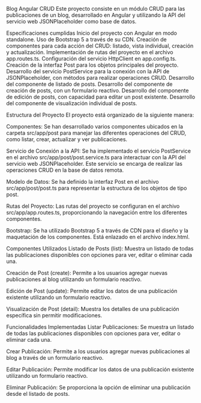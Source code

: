 Blog Angular CRUD
Este proyecto consiste en un módulo CRUD para las publicaciones de un blog, desarrollado en Angular y utilizando la API del servicio web JSONPlaceholder como base de datos.

Especificaciones cumplidas
 Inicio del proyecto con Angular en modo standalone.
 Uso de Bootstrap 5 a través de su CDN.
 Creación de componentes para cada acción del CRUD: listado, vista individual, creación y actualización.
 Implementación de rutas del proyecto en el archivo app.routes.ts.
 Configuración del servicio HttpClient en app.config.ts.
 Creación de la interfaz Post para los objetos principales del proyecto.
 Desarrollo del servicio PostService para la conexión con la API de JSONPlaceholder, con métodos para realizar operaciones CRUD.
 Desarrollo del componente de listado de posts.
 Desarrollo del componente de creación de posts, con un formulario reactivo.
 Desarrollo del componente de edición de posts, con capacidad para editar un post existente.
 Desarrollo del componente de visualización individual de posts.

 

Estructura del Proyecto
El proyecto está organizado de la siguiente manera:

Componentes: Se han desarrollado varios componentes ubicados en la carpeta src/app/post para manejar las diferentes operaciones del CRUD, como listar, crear, actualizar y ver publicaciones.

Servicio de Conexión a la API: Se ha implementado el servicio PostService en el archivo src/app/post/post.service.ts para interactuar con la API del servicio web JSONPlaceholder. Este servicio se encarga de realizar las operaciones CRUD en la base de datos remota.

Modelo de Datos: Se ha definido la interfaz Post en el archivo src/app/post/post.ts para representar la estructura de los objetos de tipo post.

Rutas del Proyecto: Las rutas del proyecto se configuran en el archivo src/app/app.routes.ts, proporcionando la navegación entre los diferentes componentes.

Bootstrap: Se ha utilizado Bootstrap 5 a través de CDN para el diseño y la maquetación de los componentes. Está enlazado en el archivo index.html.

Componentes Utilizados
Listado de Posts (list): Muestra un listado de todas las publicaciones disponibles con opciones para ver, editar o eliminar cada una.

Creación de Post (create): Permite a los usuarios agregar nuevas publicaciones al blog utilizando un formulario reactivo.

Edición de Post (update): Permite editar los datos de una publicación existente utilizando un formulario reactivo.

Visualización de Post (detail): Muestra los detalles de una publicación específica sin permitir modificaciones.

Funcionalidades Implementadas
Listar Publicaciones: Se muestra un listado de todas las publicaciones disponibles con opciones para ver, editar o eliminar cada una.

Crear Publicación: Permite a los usuarios agregar nuevas publicaciones al blog a través de un formulario reactivo.

Editar Publicación: Permite modificar los datos de una publicación existente utilizando un formulario reactivo.

Eliminar Publicación: Se proporciona la opción de eliminar una publicación desde el listado de posts.